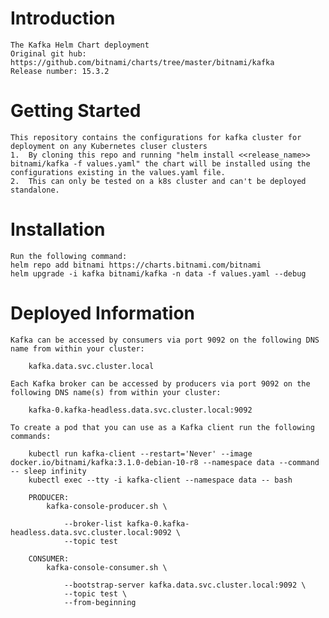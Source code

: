 # Introduction 
    The Kafka Helm Chart deployment
    Original git hub: https://github.com/bitnami/charts/tree/master/bitnami/kafka
    Release number: 15.3.2

# Getting Started
    This repository contains the configurations for kafka cluster for deployment on any Kubernetes cluser clusters
    1.	By cloning this repo and running "helm install <<release_name>> bitnami/kafka -f values.yaml" the chart will be installed using the configurations existing in the values.yaml file.
    2.	This can only be tested on a k8s cluster and can't be deployed standalone.

# Installation
    Run the following command:
    helm repo add bitnami https://charts.bitnami.com/bitnami
    helm upgrade -i kafka bitnami/kafka -n data -f values.yaml --debug

# Deployed Information
    Kafka can be accessed by consumers via port 9092 on the following DNS name from within your cluster:

        kafka.data.svc.cluster.local

    Each Kafka broker can be accessed by producers via port 9092 on the following DNS name(s) from within your cluster:

        kafka-0.kafka-headless.data.svc.cluster.local:9092

    To create a pod that you can use as a Kafka client run the following commands:

        kubectl run kafka-client --restart='Never' --image docker.io/bitnami/kafka:3.1.0-debian-10-r8 --namespace data --command -- sleep infinity
        kubectl exec --tty -i kafka-client --namespace data -- bash

        PRODUCER:
            kafka-console-producer.sh \

                --broker-list kafka-0.kafka-headless.data.svc.cluster.local:9092 \
                --topic test

        CONSUMER:
            kafka-console-consumer.sh \

                --bootstrap-server kafka.data.svc.cluster.local:9092 \
                --topic test \
                --from-beginning
